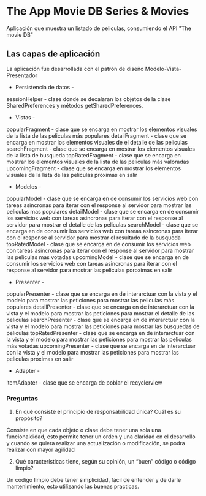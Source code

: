 # The App Movie DB Series & Movies
Aplicación que muestra un listado de peliculas, consumiendo el API "The movie DB"

## Las capas de aplicación 

La aplicación fue desarrollada con el patrón de diseño Modelo-Vista-Presentador 

- Persistencia de datos -

sessionHelper 		- clase donde se decalaran los objetos de la clase SharedPreferences y métodos getSharedPreferences.

- Vistas - 

popularFragment		- clase que se encarga en mostrar los elementos visuales de la lista de las peliculas más populares 
detailFragment		- clase que se encarga en mostrar los elementos visuales de el  detalle de las peliculas
searchFragment		- clase que se encarga en mostrar los elementos visuales de la lista de busqueda
topRatedFragment	- clase que se encarga en mostrar los elementos visuales de la lista de las peliculas más valoradas
upcomingFragment	- clase que se encarga en mostrar los elementos visuales de la lista de las peliculas proximas en salir

- Modelos -

popularModel	- clase que se encarga en de consumir los servicios web con tareas asincronas para iterar con el response al servidor para mostrar las peliculas mas populares 
detailModel		- clase que se encarga en de consumir los servicios web con tareas asincronas para iterar con el response al servidor para mostrar el detalle de las peliculas
searchModel		- clase que se encarga en de consumir los servicios web con tareas asincronas para iterar con el response al servidor para mostrar el resultado de la busqueda
topRatedModel	- clase que se encarga en de consumir los servicios web con tareas asincronas para iterar con el response al servidor para mostrar las peliculas mas votadas 
upcomingModel	- clase que se encarga en de consumir los servicios web con tareas asincronas para iterar con el response al servidor para mostrar las peliculas poroximas en salir

- Presenter -

popularPresenter	- clase que se encarga en de interarctuar con la vista y el modelo para mostrar las peticiones para mostrar las peliculas más populares
detailPresenter		- clase que se encarga en de interarctuar con la vista y el modelo para mostrar las peticiones para mostrar el detalle de las peliculas
searchPresenter		- clase que se encarga en de interarctuar con la vista y el modelo para mostrar las peticiones para mostrar las busquedas de peliculas
topRatedPresenter	- clase que se encarga en de interarctuar con la vista y el modelo para mostrar las peticiones para mostrar las peliculas más votadas
upcomingPresenter	- clase que se encarga en de interarctuar con la vista y el modelo para mostrar las peticiones para mostrar las peliculas proximas en salir

- Adapter - 

itemAdapter		- clase que se encarga de poblar el recyclerview 




### Preguntas

1. En qué consiste el principio de responsabilidad única? Cuál es su propósito?

Consiste  en que cada objeto o clase  debe tener una sola una funcionaldidad, esto permite tener un orden y una claridad en el desarrollo y cuando se quiera realizar una actualización o modificación, se podra realizar con mayor agilidad 

2. Qué características tiene, según su opinión, un “buen” código o código limpio?

Un código limpio debe tener simplicidad, fácil de entender y de darle mantenimiento, esto utilizando las buenas practicas. 
